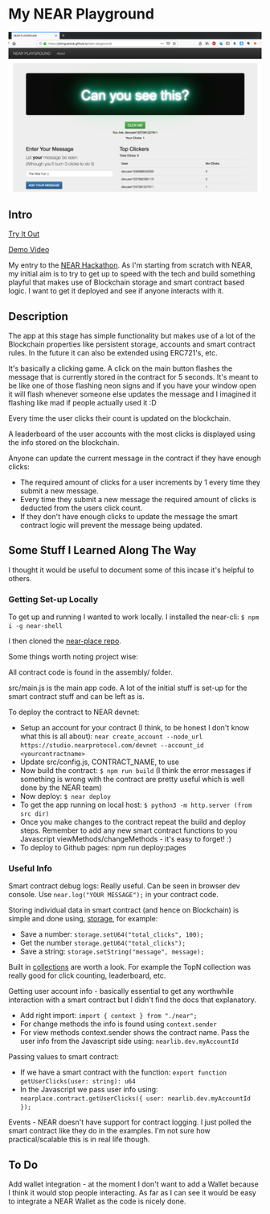 # My NEAR Playground

![Screenshot](NearScreenshot.png)

## Intro

[Try It Out](https://johngrantuk.github.io/near-playground/)

[Demo Video](https://www.youtube.com/watch?v=5nPJJvxaziw&feature=youtu.be)

My entry to the [NEAR Hackathon](https://nearprotocol.com/hackathon/). As I'm starting from scratch with NEAR, my initial aim is to try to get up to speed with the tech and build something playful that makes use of Blockchain storage and smart contract based logic. I want to get it deployed and see if anyone interacts with it.

## Description

The app at this stage has simple functionality but makes use of a lot of the Blockchain properties like persistent storage, accounts and smart contract rules. In the future it can also be extended using ERC721's, etc.

It's basically a clicking game. A click on the main button flashes the message that is currently stored in the contract for 5 seconds. It's meant to be like one of those flashing neon signs and if you have your window open it will flash whenever someone else updates the message and I imagined it flashing like mad if people actually used it :D

Every time the user clicks their count is updated on the blockchain.

A leaderboard of the user accounts with the most clicks is displayed using the info stored on the blockchain.

Anyone can update the current message in the contract if they have enough clicks:
* The required amount of clicks for a user increments by 1 every time they submit a new message.
* Every time they submit a new message the required amount of clicks is deducted from the users click count.
* If they don't have enough clicks to update the message the smart contract logic will prevent the message being updated.

## Some Stuff I Learned Along The Way

I thought it would be useful to document some of this incase it's helpful to others.

### Getting Set-up Locally

To get up and running I wanted to work locally. I installed the near-cli: ```$ npm i -g near-shell```

I then cloned the [near-place repo](https://github.com/nearprotocol/near-place).

Some things worth noting project wise:

All contract code is found in the assembly/ folder.

src/main.js is the main app code. A lot of the initial stuff is set-up for the smart contract stuff and can be left as is.

To deploy the contract to NEAR devnet:
* Setup an account for your contract (I think, to be honest I don't know what this is all about): ```near create_account --node_url https://studio.nearprotocol.com/devnet --account_id <yourcontractname>```
* Update src/config.js, CONTRACT_NAME, to use <yourcontractname>
* Now build the contract: ```$ npm run build``` (I think the error messages if something is wrong with the contract are pretty useful which is well done by the NEAR team)
* Now deploy: ```$ near deploy```
* To get the app running on local host: ```$ python3 -m http.server (from src dir) ```
* Once you make changes to the contract repeat the build and deploy steps. Remember to add any new smart contract functions to you Javascript viewMethods/changeMethods - it's easy to forget! :)
* To deploy to Github pages: npm run deploy:pages

### Useful Info

Smart contract debug logs: Really useful. Can be seen in browser dev console. Use ```near.log("YOUR MESSAGE");``` in your contract code.

Storing individual data in smart contract (and hence on Blockchain) is simple and done using, [storage](https://docs.nearprotocol.com/client-api/ts/classes/storage), for example:
* Save a number: ```storage.setU64("total_clicks", 100);```
* Get the number ```storage.getU64("total_clicks");```
* Save a string: ```storage.setString("message", message);```

Built in [collections](https://docs.nearprotocol.com/client-api/ts/classes/collections) are worth a look. For example the TopN collection was really good for click counting, leaderboard, etc.

Getting user account info - basically essential to get any worthwhile interaction with a smart contract but I didn't find the docs that explanatory.
* Add right import: ```import { context } from "./near";```  
* For change methods the info is found using ```context.sender```
* For view methods context.sender shows the contract name. Pass the user info from the Javascript side using: ```nearlib.dev.myAccountId ```

Passing values to smart contract:
* If we have a smart contract with the function: ```export function getUserClicks(user: string): u64```
* In the Javascript we pass user info using: ```nearplace.contract.getUserClicks({ user: nearlib.dev.myAccountId }); ```

Events - NEAR doesn't have support for contract logging. I just polled the smart contract like they do in the examples. I'm not sure how practical/scalable this is in real life though.

## To Do

Add wallet integration - at the moment I don't want to add a Wallet because I think it would stop people interacting. As far as I can see it would be easy to integrate a NEAR Wallet as the code is nicely done.
